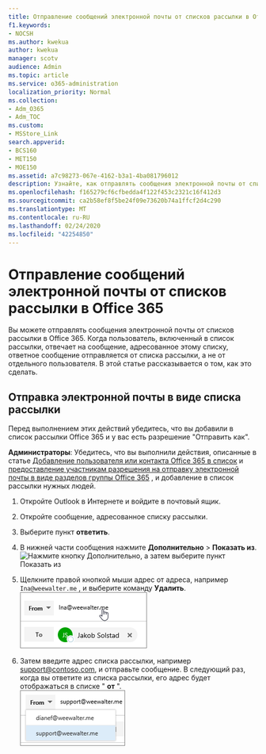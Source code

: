 ```yaml
---
title: Отправление сообщений электронной почты от списков рассылки в Office 365
f1.keywords:
- NOCSH
ms.author: kwekua
author: kwekua
manager: scotv
audience: Admin
ms.topic: article
ms.service: o365-administration
localization_priority: Normal
ms.collection:
- Adm_O365
- Adm_TOC
ms.custom:
- MSStore_Link
search.appverid:
- BCS160
- MET150
- MOE150
ms.assetid: a7c98273-067e-4162-b3a1-4ba081796012
description: Узнайте, как отправлять сообщения электронной почты от списков рассылки в Office 365.
ms.openlocfilehash: f165279cf6cfbedda4f122f453c2321c16f412d3
ms.sourcegitcommit: ca2b58ef8f5be24f09e73620b74a1ffcf2d4c290
ms.translationtype: MT
ms.contentlocale: ru-RU
ms.lasthandoff: 02/24/2020
ms.locfileid: "42254850"
---
```

# <a name="send-email-as-a-distribution-list-in-office-365"></a>Отправление сообщений электронной почты от списков рассылки в Office 365

Вы можете отправлять сообщения электронной почты от списков рассылки в Office 365. Когда пользователь, включенный в список рассылки, отвечает на сообщение, адресованное этому списку, ответное сообщение отправляется от списка рассылки, а не от отдельного пользователя. В этой статье рассказывается о том, как это сделать.
  
## <a name="send-email-as-a-distribution-list"></a>Отправка электронной почты в виде списка рассылки

Перед выполнением этих действий убедитесь, что вы добавили в список рассылки Office 365 и у вас есть разрешение "Отправить как".
  
 **Администраторы**: Убедитесь, что вы выполнили действия, описанные в статье [Добавление пользователя или контакта Office 365 в список](../email/add-user-or-contact-to-distribution-list.md) и [предоставление участникам разрешения на отправку электронной почты в виде разделов группы Office 365](../create-groups/allow-members-to-send-as-or-send-on-behalf-of-group.md#allow-members-to-send-email-as-a-group) , и добавление в список рассылки нужных людей.
  
1. Откройте Outlook в Интернете и войдите в почтовый ящик. 
    
2. Откройте сообщение, адресованное списку рассылки. 
    
3. Выберите пункт **ответить**. 
    
4. В нижней части сообщения нажмите **Дополнительно** \> **Показать из**.<br/> ![Нажмите кнопку Дополнительно, а затем выберите пункт Показать из](../media/534f13b7-9f15-48ea-8835-ea2ed1863ece.png)
  
5. Щелкните правой кнопкой мыши адрес от адреса, например `Ina@weewalter.me` , и выберите команду **Удалить**.<br/> ![Удаление псевдонима](../media/9b8d8e8f-dc46-499c-89bd-0a480603bf1f.png)
  
6. Затем введите адрес списка рассылки, например support@contoso.com, и отправьте сообщение. В следующий раз, когда вы ответите из списка рассылки, его адрес будет отображаться в списке " **от** ".<br/>![Псевдоним общего почтового ящика отображается](../media/f7632a9a-9cab-446c-9e37-23ef50c5b975.png)
  

